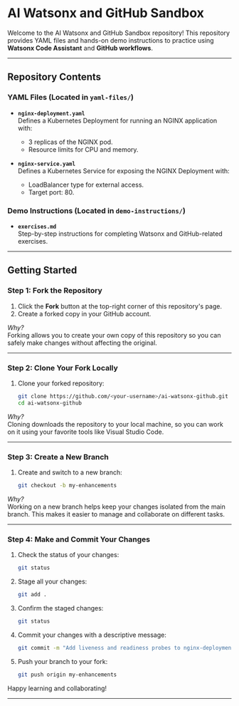 # AI Watsonx and GitHub Sandbox

Welcome to the AI Watsonx and GitHub Sandbox repository! This repository provides YAML files and hands-on demo instructions to practice using **Watsonx Code Assistant** and **GitHub workflows**.

---

## Repository Contents

### YAML Files (Located in `yaml-files/`)
- **`nginx-deployment.yaml`**  
  Defines a Kubernetes Deployment for running an NGINX application with:
  - 3 replicas of the NGINX pod.
  - Resource limits for CPU and memory.

- **`nginx-service.yaml`**  
  Defines a Kubernetes Service for exposing the NGINX Deployment with:
  - LoadBalancer type for external access.
  - Target port: 80.

### Demo Instructions (Located in `demo-instructions/`)
- **`exercises.md`**  
  Step-by-step instructions for completing Watsonx and GitHub-related exercises.

---

## Getting Started

### Step 1: Fork the Repository
1. Click the **Fork** button at the top-right corner of this repository's page.
2. Create a forked copy in your GitHub account.

*Why?*  
Forking allows you to create your own copy of this repository so you can safely make changes without affecting the original.

---

### Step 2: Clone Your Fork Locally
1. Clone your forked repository:
   ```bash
   git clone https://github.com/<your-username>/ai-watsonx-github.git
   cd ai-watsonx-github
   ```

*Why?*  
Cloning downloads the repository to your local machine, so you can work on it using your favorite tools like Visual Studio Code.

---

### Step 3: Create a New Branch
1. Create and switch to a new branch:
   ```bash
   git checkout -b my-enhancements
   ```

*Why?*  
Working on a new branch helps keep your changes isolated from the main branch. This makes it easier to manage and collaborate on different tasks.

---

### Step 4: Make and Commit Your Changes
1. Check the status of your changes:
   ```bash
   git status
   ```

2. Stage all your changes:
   ```bash
   git add .
   ```

3. Confirm the staged changes:
   ```bash
   git status
   ```

4. Commit your changes with a descriptive message:
   ```bash
   git commit -m "Add liveness and readiness probes to nginx-deployment.yaml"
   ```

5. Push your branch to your fork:
   ```bash
   git push origin my-enhancements
   ```

Happy learning and collaborating!

---